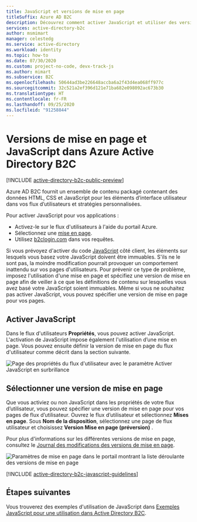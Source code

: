 ```yaml
---
title: JavaScript et versions de mise en page
titleSuffix: Azure AD B2C
description: Découvrez comment activer JavaScript et utiliser des versions de mise en page dans Azure Active Directory B2C.
services: active-directory-b2c
author: msmimart
manager: celestedg
ms.service: active-directory
ms.workload: identity
ms.topic: how-to
ms.date: 07/30/2020
ms.custom: project-no-code, devx-track-js
ms.author: mimart
ms.subservice: B2C
ms.openlocfilehash: 50644ad3be226648accba6a2f43d4ea068ff977c
ms.sourcegitcommit: 32c521a2ef396d121e71ba682e098092ac673b30
ms.translationtype: HT
ms.contentlocale: fr-FR
ms.lasthandoff: 09/25/2020
ms.locfileid: "91258844"
---
```

# <a name="javascript-and-page-layout-versions-in-azure-active-directory-b2c"></a>Versions de mise en page et JavaScript dans Azure Active Directory B2C

[!INCLUDE [active-directory-b2c-public-preview](../../includes/active-directory-b2c-public-preview.md)]

Azure AD B2C fournit un ensemble de contenu packagé contenant des données HTML, CSS et JavaScript pour les éléments d’interface utilisateur dans vos flux d’utilisateurs et stratégies personnalisées.

Pour activer JavaScript pour vos applications :

* Activez-le sur le flux d'utilisateurs à l'aide du portail Azure.
* Sélectionnez une [mise en page](page-layout.md).
* Utilisez [b2clogin.com](b2clogin.md) dans vos requêtes.

Si vous prévoyez d'activer du code [JavaScript](javascript-samples.md) côté client, les éléments sur lesquels vous basez votre JavaScript doivent être immuables. S'ils ne le sont pas, la moindre modification pourrait provoquer un comportement inattendu sur vos pages d'utilisateurs. Pour prévenir ce type de problème, imposez l'utilisation d'une mise en page et spécifiez une version de mise en page afin de veiller à ce que les définitions de contenu sur lesquelles vous avez basé votre JavaScript soient immuables. Même si vous ne souhaitez pas activer JavaScript, vous pouvez spécifier une version de mise en page pour vos pages.

## <a name="enable-javascript"></a>Activer JavaScript

Dans le flux d'utilisateurs **Propriétés**, vous pouvez activer JavaScript. L'activation de JavaScript impose également l'utilisation d’une mise en page. Vous pouvez ensuite définir la version de mise en page du flux d'utilisateur comme décrit dans la section suivante.

![Page des propriétés du flux d'utilisateur avec le paramètre Activer JavaScript en surbrillance](media/user-flow-javascript-overview/javascript-settings.png)

## <a name="select-a-page-layout-version"></a>Sélectionner une version de mise en page

Que vous activiez ou non JavaScript dans les propriétés de votre flux d’utilisateur, vous pouvez spécifier une version de mise en page pour vos pages de flux d’utilisateur. Ouvrez le flux d’utilisateur et sélectionnez **Mises en page**. Sous **Nom de la disposition**, sélectionnez une page de flux utilisateur et choisissez **Version Mise en page (préversion)** .

Pour plus d'informations sur les différentes versions de mise en page, consultez le [Journal des modifications des versions de mise en page](page-layout.md).

![Paramètres de mise en page dans le portail montrant la liste déroulante des versions de mise en page](media/user-flow-javascript-overview/page-layout-version.png)

[!INCLUDE [active-directory-b2c-javascript-guidelines](../../includes/active-directory-b2c-javascript-guidelines.md)]

## <a name="next-steps"></a>Étapes suivantes

Vous trouverez des exemples d'utilisation de JavaScript dans [Exemples JavaScript pour une utilisation dans Active Directory B2C](javascript-samples.md).
